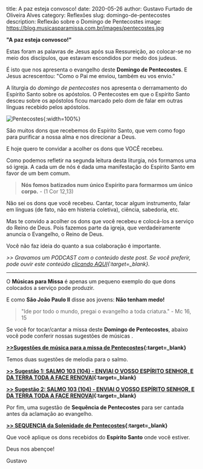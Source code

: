 ﻿title: A paz esteja convosco!
date: 2020-05-26
author: Gustavo Furtado de Oliveira Alves
category: Reflexões
slug: domingo-de-pentecostes
description: Reflexão sobre o Domingo de Pentecostes
image: https://blog.musicasparamissa.com.br/images/pentecostes.jpg

**"A paz esteja convosco!"**

Estas foram as palavras de Jesus após sua Ressureição, ao colocar-se no meio dos discípulos,
que estavam escondidos por medo dos judeus.

É isto que nos apresenta o evangelho deste **Domingo de Pentecostes**.
E Jesus acrescentou: "Como o Pai me enviou, também eu vos envio."

A liturgia do _domingo de pentecostes_ nos apresenta o derramamento do Espírito Santo sobre os apóstolos.
O Pentecostes em que o Espírito Santo desceu sobre os apóstolos ficou marcado
pelo dom de falar em outras línguas recebido pelos apóstolos.

![Pentecostes](https://blog.musicasparamissa.com.br/images/pentecostes.jpg){:width=100%}

São muitos dons que recebemos do Espírito Santo,
que vem como fogo para purificar a nossa alma e nos direcionar a Deus.

E hoje quero te convidar a acolher os dons que VOCÊ recebeu.

Como podemos refletir na segunda leitura desta liturgia, nós formamos uma só igreja.
A cada um de nós é dada uma manifestação do Espírito Santo em favor de um bem comum.

>**Nós fomos batizados num único Espírito para formarmos um único corpo.** - (1 Cor 12,13)

Não sei os dons que você recebeu. Cantar, tocar algum instrumento,
falar em línguas (de fato, não em histeria coletiva), ciência, sabedoria, etc.

Mas te convido a acolher os dons que você recebeu e colocá-los a serviço do Reino de Deus.
Pois fazemos parte da igreja, que verdadeiramente anuncia o Evangelho, o Reino de Deus.

Você não faz ideia do quanto a sua colaboração é importante.

_>> Gravamos um PODCAST com o conteúdo deste post. Se você preferir, pode ouvir este conteúdo [clicando AQUI](https://www.youtube.com/watch?v=riqIEaJ2u0U){:target=\_blank}._
<hr/>

O **Músicas para Missa** é apenas um pequeno exemplo do que dons colocados a serviço pode produzir.

E como **São João Paulo II** disse aos jovens: **Não tenham medo!**

> "Ide por todo o mundo, pregai o evangelho a toda criatura." - Mc 16, 15

Se você for tocar/cantar a missa deste **Domingo de Pentecostes**, abaixo você pode conferir nossas sugestões de músicas .

**[>>Sugestões de música para a missa de Pentecostes](https://musicasparamissa.com.br/sugestoes-para/domingo-de-pentecostes){:target=\_blank}**

Temos duas sugestões de melodia para o salmo.

**[>> Sugestão 1: SALMO 103 (104) - ENVIAI O VOSSO ESPÍRITO SENHOR, E DA TERRA TODA A FACE RENOVAI](https://musicasparamissa.com.br/musica/salmo-103-104-enviai-o-vosso-espirito/){:target=\_blank}**

**[>> Sugestão 2: SALMO 103 (104) - ENVIAI O VOSSO ESPÍRITO SENHOR, E DA TERRA TODA A FACE RENOVAI](https://musicasparamissa.com.br/musica/salmo-103-104-enviai-o-vosso/){:target=\_blank}**

Por fim, uma sugestão de **Sequência de Pentecostes** para ser cantada antes da aclamação ao evangelho.

**[>> SEQUENCIA da Solenidade de Pentecostes](https://musicasparamissa.com.br/musica/sequencia/){:target=\_blank}**

Que você aplique os dons recebidos do **Espírito Santo** onde você estiver.

Deus nos abençoe!

Gustavo

